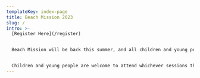 ```yaml
---
templateKey: index-page
title: Beach Mission 2023
slug: /
intro: >-
  [Register Here](/register)


  Beach Mission will be back this summer, and all children and young people will be welcome to join in. There will be activities every weekday for 0-17 year olds in six different age groups. Everyone is welcome, and activities are free (apart from a contribution for the outing). Activities include games, crafts, competitions, an outing, and interactive Bible based activities appropriate for each age group.


  Children and young people are welcome to attend whichever sessions they wish.
---
```

